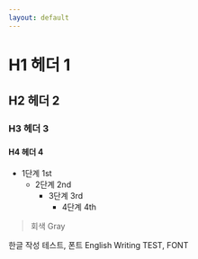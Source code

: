 ```yaml
---
layout: default
---
```


# H1 헤더 1
## H2 헤더 2
### H3 헤더 3
#### H4 헤더 4

* 1단계 1st
  * 2단계 2nd
    * 3단계 3rd
      * 4단계 4th

> 회색 Gray

한글 작성 테스트, 폰트
English Writing TEST, FONT
